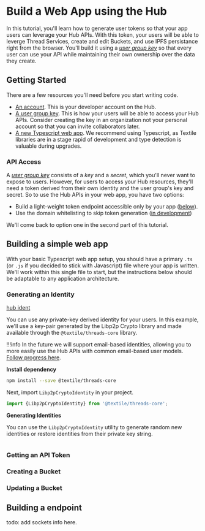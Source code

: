 # Build a Web App using the Hub

In this tutorial, you'll learn how to generate user tokens so that your app users can leverage your Hub APIs. With this token, your users will be able to leverge Thread Services, create and edit Buckets, and use IPFS persistance right from the browser. You'll build it using a [_user group key_](../hub/app-apis.md) so that every user can use your API while maintaining their own ownership over the data they create.

## Getting Started

There are a few resources you'll need before you start writing code.

- [An account](../hub/accounts.md). This is your developer account on the Hub.
- [A user group key](../hub/app-apis.md). This is how your users will be able to access your Hub APIs. Consider creating the key in an organization not your personal account so that you can invite collaborators later.
- [A new Typescript web app](https://webpack.js.org/guides/typescript/). We recommend using Typescript, as Textile libraries are in a stage rapid of development and type detection is valuable during upgrades.

### API Access

A [_user group key_](../hub/app-apis.md) consists of a _key_ and a _secret_, which you'll never want to expose to users. However, for users to access your Hub resources, they'll need a token derived from their own identity and the user group's key and secret. So to use the Hub APIs in your web app, you have two options:

* Build a light-weight token endpoint accessible only by your app ([below](#building-a-token-endpoint)).
* Use the domain whitelisting to skip token generation ([in development](https://github.com/textileio/textile/issues/109))

We'll come back to option one in the second part of this tutorial.

## Building a simple web app

With your basic Typescript web app setup, you should have a primary `.ts` (or `.js` if you decided to stick with Javascript) file where your app is written. We'll work within this single file to start, but the instructions below should be adaptable to any application architecture.

### Generating an Identity

[hub ident](hub/libp2p-identities.md)

You can use any private-key derived identity for your users. In this example, we'll use a key-pair generated by the Libp2p Crypto library and made available through the `@textile/threads-core` library.

!!!info
    In the future we will support email-based identities, allowing you to more easily use the Hub APIs with common email-based user models. [Follow progress here](https://github.com/textileio/textile/issues/216).

**Install dependency**

```bash
npm install --save @textile/threads-core
```

Next, import `Libp2pCryptoIdentity` in your project.

```typescript
import {Libp2pCryptoIdentity} from '@textile/threads-core';
```

**Generating Identities**

You can use the `Libp2pCryptoIdentity` utility to generate random new identities or restore identities from their private key string.

```typescript

```

### Getting an API Token

### Creating a Bucket

### Updating a Bucket

## Building a endpoint

todo: add sockets info here.
